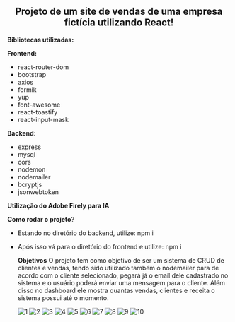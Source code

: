 <div align="center">
  <h2>Projeto de um site de vendas de uma empresa fictícia utilizando React!</h2>
</div>

**Bibliotecas utilizadas:**

**Frontend:**
- react-router-dom
- bootstrap
- axios
- formik
- yup
- font-awesome
- react-toastify
- react-input-mask

**Backend**:
- express
- mysql
- cors
- nodemon
- nodemailer
- bcryptjs 
- jsonwebtoken
  
**Utilização do Adobe Firely para IA**

  **Como rodar o projeto**?
  - Estando no diretório do backend, utilize: npm i
  - Após isso vá para o diretório do frontend e utilize: npm i
    
    **Objetivos**
    O projeto tem como objetivo de ser um sistema de CRUD de clientes e vendas, tendo sido utilizado também o nodemailer para de acordo com o cliente selecionado, pegará já o email dele cadastrado no sistema e o usuário poderá enviar uma mensagem para o cliente.
    Além disso no dashboard ele mostra quantas vendas, clientes e receita o sistema possui até o momento.

    ![1](https://github.com/Tech2as/Temporario/assets/95533385/0e8c8d07-b0d1-4b7e-ad5f-d907a07b1f34)
    ![2](https://github.com/Tech2as/Temporario/assets/95533385/e9aa8045-949d-4a05-a5df-dddf96a40e79)
    ![3](https://github.com/Tech2as/Temporario/assets/95533385/f855f72d-0dd8-4d23-9e16-900bd2070723)
    ![4](https://github.com/Tech2as/Temporario/assets/95533385/8869fe1d-89e6-4aec-bf9b-8a2526370676)
    ![5](https://github.com/Tech2as/Temporario/assets/95533385/02687243-e95f-4563-b878-3dbfbbcc734f)
    ![6](https://github.com/Tech2as/Temporario/assets/95533385/d1cdf8d6-dd47-4021-997b-2e4abc00360f)
    ![7](https://github.com/Tech2as/Temporario/assets/95533385/dfaadfdf-0079-44d5-b7b2-ccbfb1ca5861)
    ![8](https://github.com/Tech2as/Temporario/assets/95533385/10baf6d8-4778-413e-aa4c-aca9366288da)
    ![9](https://github.com/Tech2as/Temporario/assets/95533385/c2289cd0-3c92-43a2-8958-b3c656fcd3f8)
    ![10](https://github.com/Tech2as/Temporario/assets/95533385/fba187f7-698c-4a0b-897f-12830f5e6977)




    

  




